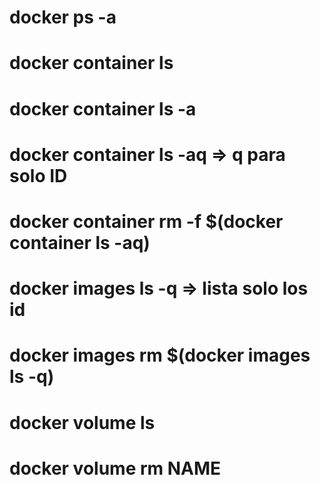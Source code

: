 # docker ps -a
# docker container ls
# docker container ls -a
# docker container ls -aq => q para solo ID
# docker container rm -f $(docker container ls -aq)


# docker images ls -q => lista solo los id
# docker images rm $(docker images ls -q)

# docker volume ls
# docker volume rm NAME